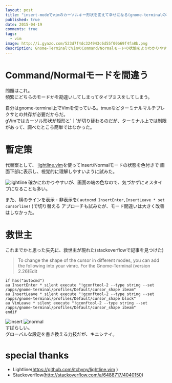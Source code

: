 ```yaml
---
layout: post
title: "insert-modeでvimのカーソルキー形状を変えて幸せになる(gnome-terminalの場合)"
published: true
date: 2015-04-19
comments: true
tags: 
  - vim
image: http://i.gyazo.com/523d7f4dc324943c6d55f00b69f4fa8b.png
description: Gnome-TerminalでVimのCommand/Normalモードの状態をよりわかりやすくするためのTips
---
```


# Command/Normalモードを間違う
  
問題はこれ。  
頻繁にどちらのモードかを勘違いしてしまってタイプミスをしてしまう。  
  
自分はgnome-terminal上でVimを使っている。tmuxなどターミナルマルチプレクサとの共存が必要だからだ。  
gVimではカーソル形状が矩形と'｜'が切り替わるのだが、ターミナル上では制限があって、調べたところ簡単ではなかった。  
  

<!-- more -->

# 暫定策
代替案として、 [lightline.vim]( https://github.com/itchyny/lightline.vim )を使ってInsert/Normalモードの状態を色付きで
画面下部に表示し、視覚的に理解しやすいように試みた。  
  
![lightline](http://i.gyazo.com/92223ba03c523c28e705980706a3a7e9.png)
確かにわかりやすいが、画面の端の色なので、気づかずにミスタイプになることも多い。  
  
また、横のラインを表示・非表示を( `autocmd InsertEnter,InsertLeave * set cursorline!` )で切り替える
アプローチも試みたが、モード間違いは大きく改善はしなかった。  
  
# 救世主
これまでかと思った矢先に、救世主が現れた(stackoverflowで記事を見つけた)

> To change the shape of the cursor in different modes, you can add the following into your vimrc.
> For the Gnome-Terminal (version 2.26)Edit

```vim
if has("autocmd")
au InsertEnter * silent execute "!gconftool-2 --type string --set /apps/gnome-terminal/profiles/Default/cursor_shape ibeam"
au InsertLeave * silent execute "!gconftool-2 --type string --set /apps/gnome-terminal/profiles/Default/cursor_shape block"
au VimLeave * silent execute "!gconftool-2 --type string --set /apps/gnome-terminal/profiles/Default/cursor_shape ibeam"
endif
```

  
![insert](http://i.gyazo.com/523d7f4dc324943c6d55f00b69f4fa8b.png)
![normal](http://i.gyazo.com/d8fb66d045fdc0b3ce9470d058bfe81e.png)  
すばらしい。  
グローバルな設定を書き換える力技だが、キニシナイ。  
  

# special thanks
* Lightline(https://github.com/itchyny/lightline.vim )
* Stackoverflow(http://stackoverflow.com/a/6488717/4040150)

